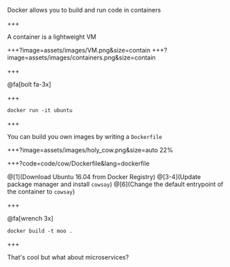 Docker allows you to build and run code in <span class="gold">containers</span>

+++

A container is a lightweight VM

+++?image=assets/images/VM.png&size=contain
+++?image=assets/images/containers.png&size=contain


+++

@fa[bolt fa-3x]

+++

`docker run -it ubuntu`

+++

You can build you own images by writing a <span class="gray">`Dockerfile`</span>

+++?image=assets/images/holy_cow.png&size=auto 22%

+++?code=code/cow/Dockerfile&lang=dockerfile

@[1](Download Ubuntu 16.04 from Docker Registry)
@[3-4](Update package manager and install <span class="gray">`cowsay`</span>)
@[6](Change the default entrypoint of the container to <span class="gray">`cowsay`</span>)

+++

@fa[wrench 3x]

`docker build -t moo .`


+++

That's cool but what about microservices?

<theed face here>